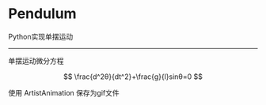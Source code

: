 # Pendulum
Python实现单摆运动

---



单摆运动微分方程


$$
\frac{d^2θ}{dt^2}+\frac{g}{l}sinθ=0
$$




使用 ArtistAnimation 保存为gif文件

